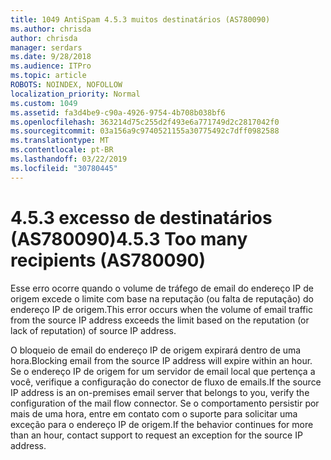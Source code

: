 ```yaml
---
title: 1049 AntiSpam 4.5.3 muitos destinatários (AS780090)
ms.author: chrisda
author: chrisda
manager: serdars
ms.date: 9/28/2018
ms.audience: ITPro
ms.topic: article
ROBOTS: NOINDEX, NOFOLLOW
localization_priority: Normal
ms.custom: 1049
ms.assetid: fa3d4be9-c90a-4926-9754-4b708b038bf6
ms.openlocfilehash: 363214d75c255d2f493e6a771749d2c2817042f0
ms.sourcegitcommit: 03a156a9c9740521155a30775492c7dff0982588
ms.translationtype: MT
ms.contentlocale: pt-BR
ms.lasthandoff: 03/22/2019
ms.locfileid: "30780445"
---
```

# <a name="453-too-many-recipients-as780090"></a><span data-ttu-id="36ee2-102">4.5.3 excesso de destinatários (AS780090)</span><span class="sxs-lookup"><span data-stu-id="36ee2-102">4.5.3 Too many recipients (AS780090)</span></span>

<span data-ttu-id="36ee2-103">Esse erro ocorre quando o volume de tráfego de email do endereço IP de origem excede o limite com base na reputação (ou falta de reputação) do endereço IP de origem.</span><span class="sxs-lookup"><span data-stu-id="36ee2-103">This error occurs when the volume of email traffic from the source IP address exceeds the limit based on the reputation (or lack of reputation) of source IP address.</span></span>
  
<span data-ttu-id="36ee2-104">O bloqueio de email do endereço IP de origem expirará dentro de uma hora.</span><span class="sxs-lookup"><span data-stu-id="36ee2-104">Blocking email from the source IP address will expire within an hour.</span></span> <span data-ttu-id="36ee2-105">Se o endereço IP de origem for um servidor de email local que pertença a você, verifique a configuração do conector de fluxo de emails.</span><span class="sxs-lookup"><span data-stu-id="36ee2-105">If the source IP address is an on-premises email server that belongs to you, verify the configuration of the mail flow connector.</span></span> <span data-ttu-id="36ee2-106">Se o comportamento persistir por mais de uma hora, entre em contato com o suporte para solicitar uma exceção para o endereço IP de origem.</span><span class="sxs-lookup"><span data-stu-id="36ee2-106">If the behavior continues for more than an hour, contact support to request an exception for the source IP address.</span></span>
  

